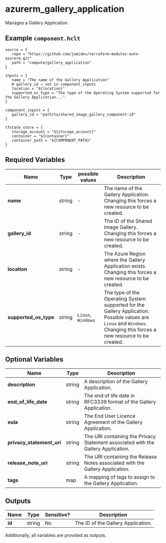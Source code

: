 # azurerm_gallery_application

Manages a Gallery Application.

## Example `component.hclt`

```hcl
source = {
   repo = "https://github.com/jumidev/terraform-modules-auto-azurerm.git"   
   path = "compute/gallery_application"   
}

inputs = {
   name = "The name of the Gallery Application"   
   # gallery_id → set in component_inputs
   location = "${location}"   
   supported_os_type = "The type of the Operating System supported for the Gallery Application..."   
}

component_inputs = {
   gallery_id = "path/to/shared_image_gallery_component:id"   
}

tfstate_store = {
   storage_account = "${storage_account}"   
   container = "${container}"   
   container_path = "${COMPONENT_PATH}"   
}

```

## Required Variables

| Name | Type |  possible values |  Description |
| ---- | --------- |  ----------- | ----------- |
| **name** | string |  -  |  The name of the Gallery Application. Changing this forces a new resource to be created. | 
| **gallery_id** | string |  -  |  The ID of the Shared Image Gallery. Changing this forces a new resource to be created. | 
| **location** | string |  -  |  The Azure Region where the Gallery Application exists. Changing this forces a new resource to be created. | 
| **supported_os_type** | string |  `Linux`, `Windows`  |  The type of the Operating System supported for the Gallery Application. Possible values are `Linux` and `Windows`. Changing this forces a new resource to be created. | 

## Optional Variables

| Name | Type |  Description |
| ---- | --------- |  ----------- |
| **description** | string |  A description of the Gallery Application. | 
| **end_of_life_date** | string |  The end of life date in RFC3339 format of the Gallery Application. | 
| **eula** | string |  The End User Licence Agreement of the Gallery Application. | 
| **privacy_statement_uri** | string |  The URI containing the Privacy Statement associated with the Gallery Application. | 
| **release_note_uri** | string |  The URI containing the Release Notes associated with the Gallery Application. | 
| **tags** | map |  A mapping of tags to assign to the Gallery Application. | 



## Outputs

| Name | Type | Sensitive? | Description |
| ---- | ---- | --------- | --------- |
| **id** | string | No  | The ID of the Gallery Application. | 

Additionally, all variables are provided as outputs.
